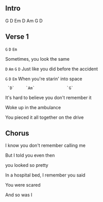 ## Intro

G D Em D
Am G D

## Verse 1
`G`   `D`               `Em`

Sometimes, you look the same

`D`           `Am`           `G`      `D`
Just like you did before the accident

`G`         `D`          `Em`
When you're starin' into space

     `D`     `Am`              `G`
It's hard to believe you don't remember it


Woke up in the ambulance

You pieced it all together on the drive



## Chorus

I know you don't remember calling me

But I told you even then

you looked so pretty

In a hospital bed, I remember you said

You were scared

And so was I